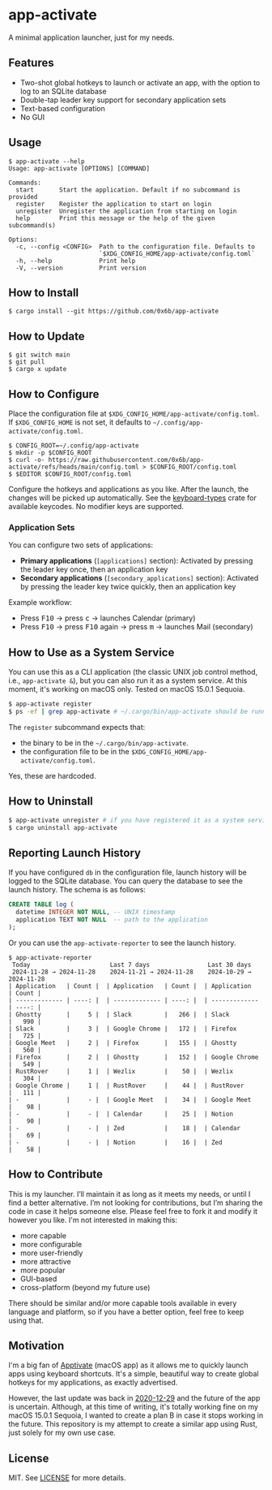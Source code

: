 # app-activate

A minimal application launcher, just for my needs.

## Features

- Two-shot global hotkeys to launch or activate an app, with the option to log to an SQLite database
- Double-tap leader key support for secondary application sets
- Text-based configuration
- No GUI

## Usage

```console
$ app-activate --help
Usage: app-activate [OPTIONS] [COMMAND]

Commands:
  start       Start the application. Default if no subcommand is provided
  register    Register the application to start on login
  unregister  Unregister the application from starting on login
  help        Print this message or the help of the given subcommand(s)

Options:
  -c, --config <CONFIG>  Path to the configuration file. Defaults to
                         `$XDG_CONFIG_HOME/app-activate/config.toml`
  -h, --help             Print help
  -V, --version          Print version
```

## How to Install

```console
$ cargo install --git https://github.com/0x6b/app-activate
```

## How to Update

```console
$ git switch main
$ git pull
$ cargo x update
```

## How to Configure

Place the configuration file at `$XDG_CONFIG_HOME/app-activate/config.toml`. If `$XDG_CONFIG_HOME` is not set, it defaults to `~/.config/app-activate/config.toml`.

```console
$ CONFIG_ROOT=~/.config/app-activate
$ mkdir -p $CONFIG_ROOT
$ curl -o- https://raw.githubusercontent.com/0x6b/app-activate/refs/heads/main/config.toml > $CONFIG_ROOT/config.toml
$ $EDITOR $CONFIG_ROOT/config.toml
```

Configure the hotkeys and applications as you like. After the launch, the changes will be picked up automatically. See the [keyboard-types](https://github.com/pyfisch/keyboard-types/blob/v0.7.0/src/key.rs#L991) crate for available keycodes. No modifier keys are supported.

### Application Sets

You can configure two sets of applications:

- **Primary applications** (`[applications]` section): Activated by pressing the leader key once, then an application key
- **Secondary applications** (`[secondary_applications]` section): Activated by pressing the leader key twice quickly, then an application key

Example workflow:
- Press <kbd>F10</kbd> → press <kbd>c</kbd> → launches Calendar (primary)
- Press <kbd>F10</kbd> → press <kbd>F10</kbd> again → press <kbd>m</kbd> → launches Mail (secondary)

## How to Use as a System Service

You can use this as a CLI application (the classic UNIX job control method, i.e., `app-activate &`), but you can also run it as a system service. At this moment, it's working on macOS only. Tested on macOS 15.0.1 Sequoia.

```sh
$ app-activate register
$ ps -ef | grep app-activate # ~/.cargo/bin/app-activate should be running
```

The `register` subcommand expects that:

- the binary to be in the `~/.cargo/bin/app-activate`.
- the configuration file to be in the `$XDG_CONFIG_HOME/app-activate/config.toml`.

Yes, these are hardcoded.

## How to Uninstall

```sh
$ app-activate unregister # if you have registered it as a system service
$ cargo uninstall app-activate
```

## Reporting Launch History

If you have configured `db` in the configuration file, launch history will be logged to the SQLite database. You can query the database to see the launch history. The schema is as follows:

```sql
CREATE TABLE log (
  datetime INTEGER NOT NULL, -- UNIX timestamp
  application TEXT NOT NULL  -- path to the application
);
```

Or you can use the `app-activate-reporter` to see the launch history.

```console
$ app-activate-reporter
 Today                      Last 7 days                Last 30 days             
 2024-11-28 → 2024-11-28    2024-11-21 → 2024-11-28    2024-10-29 → 2024-11-28  
| Application   | Count |  | Application   | Count |  | Application   | Count |
| ------------- | ----: |  | ------------- | ----: |  | ------------- | ----: |
| Ghostty       |     5 |  | Slack         |   266 |  | Slack         |   990 |
| Slack         |     3 |  | Google Chrome |   172 |  | Firefox       |   725 |
| Google Meet   |     2 |  | Firefox       |   155 |  | Ghostty       |   560 |
| Firefox       |     2 |  | Ghostty       |   152 |  | Google Chrome |   549 |
| RustRover     |     1 |  | Wezlix        |    50 |  | Wezlix        |   304 |
| Google Chrome |     1 |  | RustRover     |    44 |  | RustRover     |   111 |
| -             |     - |  | Google Meet   |    34 |  | Google Meet   |    98 |
| -             |     - |  | Calendar      |    25 |  | Notion        |    90 |
| -             |     - |  | Zed           |    18 |  | Calendar      |    69 |
| -             |     - |  | Notion        |    16 |  | Zed           |    58 |
```

## How to Contribute

This is my launcher. I’ll maintain it as long as it meets my needs, or until I find a better alternative. I’m not looking for contributions, but I’m sharing the code in case it helps someone else. Please feel free to fork it and modify it however you like. I'm not interested in making this:

- more capable
- more configurable
- more user-friendly
- more attractive
- more popular
- GUI-based
- cross-platform (beyond my future use)

There should be similar and/or more capable tools available in every language and platform, so if you have a better option, feel free to keep using that.

## Motivation

I'm a big fan of [Apptivate](http://www.apptivateapp.com/) (macOS app) as it allows me to quickly launch apps using keyboard shortcuts. It's a simple, beautiful way to create global hotkeys for my applications, as exactly advertised.

However, the last update was back in [2020-12-29](https://x.com/apptivateapp/status/1343810481417551872) and the future of the app is uncertain. Although, at this time of writing, it's totally working fine on my macOS 15.0.1 Sequoia, I wanted to create a plan B in case it stops working in the future. This repository is my attempt to create a similar app using Rust, just solely for my own use case.

## License

MIT. See [LICENSE](LICENSE) for more details.
